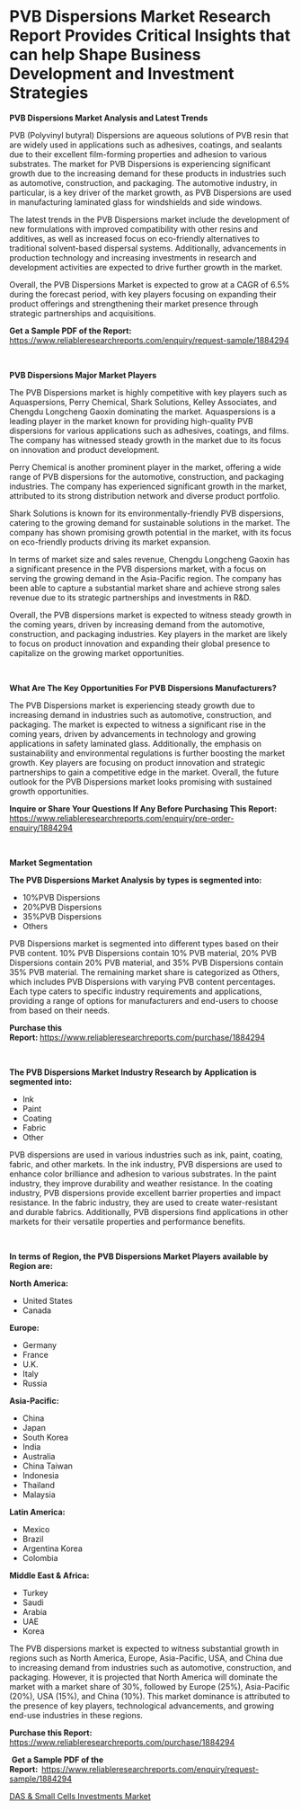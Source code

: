 <p><h1>PVB Dispersions Market Research Report Provides Critical Insights that can help Shape Business Development and Investment Strategies</h1></p><p><strong>PVB Dispersions Market Analysis and Latest Trends</strong></p>
<p><p>PVB (Polyvinyl butyral) Dispersions are aqueous solutions of PVB resin that are widely used in applications such as adhesives, coatings, and sealants due to their excellent film-forming properties and adhesion to various substrates. The market for PVB Dispersions is experiencing significant growth due to the increasing demand for these products in industries such as automotive, construction, and packaging. The automotive industry, in particular, is a key driver of the market growth, as PVB Dispersions are used in manufacturing laminated glass for windshields and side windows.</p><p>The latest trends in the PVB Dispersions market include the development of new formulations with improved compatibility with other resins and additives, as well as increased focus on eco-friendly alternatives to traditional solvent-based dispersal systems. Additionally, advancements in production technology and increasing investments in research and development activities are expected to drive further growth in the market.</p><p>Overall, the PVB Dispersions Market is expected to grow at a CAGR of 6.5% during the forecast period, with key players focusing on expanding their product offerings and strengthening their market presence through strategic partnerships and acquisitions.</p></p>
<p><strong>Get a Sample PDF of the Report:&nbsp;</strong> <a href="https://www.reliableresearchreports.com/enquiry/request-sample/1884294">https://www.reliableresearchreports.com/enquiry/request-sample/1884294</a></p>
<p>&nbsp;</p>
<p><strong>PVB Dispersions Major Market Players</strong></p>
<p><p>The PVB Dispersions market is highly competitive with key players such as Aquaspersions, Perry Chemical, Shark Solutions, Kelley Associates, and Chengdu Longcheng Gaoxin dominating the market. Aquaspersions is a leading player in the market known for providing high-quality PVB dispersions for various applications such as adhesives, coatings, and films. The company has witnessed steady growth in the market due to its focus on innovation and product development.</p><p>Perry Chemical is another prominent player in the market, offering a wide range of PVB dispersions for the automotive, construction, and packaging industries. The company has experienced significant growth in the market, attributed to its strong distribution network and diverse product portfolio.</p><p>Shark Solutions is known for its environmentally-friendly PVB dispersions, catering to the growing demand for sustainable solutions in the market. The company has shown promising growth potential in the market, with its focus on eco-friendly products driving its market expansion.</p><p>In terms of market size and sales revenue, Chengdu Longcheng Gaoxin has a significant presence in the PVB dispersions market, with a focus on serving the growing demand in the Asia-Pacific region. The company has been able to capture a substantial market share and achieve strong sales revenue due to its strategic partnerships and investments in R&D.</p><p>Overall, the PVB dispersions market is expected to witness steady growth in the coming years, driven by increasing demand from the automotive, construction, and packaging industries. Key players in the market are likely to focus on product innovation and expanding their global presence to capitalize on the growing market opportunities.</p></p>
<p>&nbsp;</p>
<p><strong>What Are The Key Opportunities For PVB Dispersions Manufacturers?</strong></p>
<p><p>The PVB Dispersions market is experiencing steady growth due to increasing demand in industries such as automotive, construction, and packaging. The market is expected to witness a significant rise in the coming years, driven by advancements in technology and growing applications in safety laminated glass. Additionally, the emphasis on sustainability and environmental regulations is further boosting the market growth. Key players are focusing on product innovation and strategic partnerships to gain a competitive edge in the market. Overall, the future outlook for the PVB Dispersions market looks promising with sustained growth opportunities.</p></p>
<p><strong>Inquire or Share Your Questions If Any Before Purchasing This Report:</strong> <a href="https://www.reliableresearchreports.com/enquiry/pre-order-enquiry/1884294">https://www.reliableresearchreports.com/enquiry/pre-order-enquiry/1884294</a></p>
<p>&nbsp;</p>
<p><strong>Market Segmentation</strong></p>
<p><strong>The PVB Dispersions Market Analysis by types is segmented into:</strong></p>
<p><ul><li>10%PVB Dispersions</li><li>20%PVB Dispersions</li><li>35%PVB Dispersions</li><li>Others</li></ul></p>
<p><p>PVB Dispersions market is segmented into different types based on their PVB content. 10% PVB Dispersions contain 10% PVB material, 20% PVB Dispersions contain 20% PVB material, and 35% PVB Dispersions contain 35% PVB material. The remaining market share is categorized as Others, which includes PVB Dispersions with varying PVB content percentages. Each type caters to specific industry requirements and applications, providing a range of options for manufacturers and end-users to choose from based on their needs.</p></p>
<p><strong>Purchase this Report:&nbsp;</strong><a href="https://www.reliableresearchreports.com/purchase/1884294">https://www.reliableresearchreports.com/purchase/1884294</a></p>
<p>&nbsp;</p>
<p><strong>The PVB Dispersions Market Industry Research by Application is segmented into:</strong></p>
<p><ul><li>Ink</li><li>Paint</li><li>Coating</li><li>Fabric</li><li>Other</li></ul></p>
<p><p>PVB dispersions are used in various industries such as ink, paint, coating, fabric, and other markets. In the ink industry, PVB dispersions are used to enhance color brilliance and adhesion to various substrates. In the paint industry, they improve durability and weather resistance. In the coating industry, PVB dispersions provide excellent barrier properties and impact resistance. In the fabric industry, they are used to create water-resistant and durable fabrics. Additionally, PVB dispersions find applications in other markets for their versatile properties and performance benefits.</p></p>
<p>&nbsp;</p>
<p><strong>In terms of Region, the PVB Dispersions Market Players available by Region are:</strong></p>
<p>
    <p> <strong> North America: </strong>
        <ul>
            <li>United States</li>
            <li>Canada</li>
        </ul>
        </p> 
    <p> <strong> Europe: </strong>
        <ul>
            <li>Germany</li>
            <li>France</li>
            <li>U.K.</li>
            <li>Italy</li>
            <li>Russia</li>
        </ul>
        </p> 
    <p> <strong> Asia-Pacific: </strong>
        <ul>
            <li>China</li>
            <li>Japan</li>
            <li>South Korea</li>
            <li>India</li>
            <li>Australia</li>
            <li>China Taiwan</li>
            <li>Indonesia</li>
            <li>Thailand</li>
            <li>Malaysia</li>
        </ul>
        </p> 
    <p> <strong> Latin America: </strong>
        <ul>
            <li>Mexico</li>
            <li>Brazil</li>
            <li>Argentina Korea</li>
            <li>Colombia</li>
        </ul>
        </p> 
    <p> <strong> Middle East & Africa: </strong>
        <ul>
            <li>Turkey</li>
            <li>Saudi</li>
            <li>Arabia</li>
            <li>UAE</li>
            <li>Korea</li>
        </ul>
    </p>
    </p>
<p><p>The PVB dispersions market is expected to witness substantial growth in regions such as North America, Europe, Asia-Pacific, USA, and China due to increasing demand from industries such as automotive, construction, and packaging. However, it is projected that North America will dominate the market with a market share of 30%, followed by Europe (25%), Asia-Pacific (20%), USA (15%), and China (10%). This market dominance is attributed to the presence of key players, technological advancements, and growing end-use industries in these regions.</p></p>
<p><strong>Purchase this Report: </strong><a href="https://www.reliableresearchreports.com/purchase/1884294">https://www.reliableresearchreports.com/purchase/1884294</a></p>
<p>&nbsp;<strong>Get a Sample PDF of the Report:&nbsp;&nbsp;</strong><a href="https://www.reliableresearchreports.com/enquiry/request-sample/1884294">https://www.reliableresearchreports.com/enquiry/request-sample/1884294</a></p>
<p><strong></strong></p>
<p><p><a href="https://eight-handstand-8fb.notion.site/DAS-Small-Cells-Investments-Market-Challenges-Opportunities-and-Growth-Drivers-and-Major-Market-df731bcb8df04206b765cbfee9f19006">DAS & Small Cells Investments Market</a></p></p>